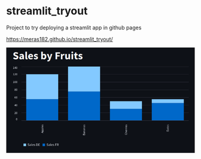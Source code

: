 # streamlit_tryout
Project to try deploying a streamlit app in github pages

https://meras182.github.io/streamlit_tryout/

![Alt text](barchart.png)